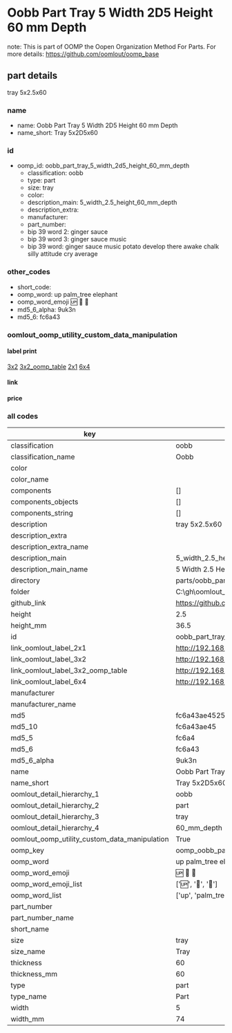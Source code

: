 # Oobb Part Tray 5 Width 2D5 Height 60 mm Depth  

note: This is part of OOMP the Oopen Organization Method For Parts. For more details: https://github.com/oomlout/oomp_base

##  part details
  



tray 5x2.5x60



### name
* name: Oobb Part Tray 5 Width 2D5 Height 60 mm Depth
* name_short: Tray 5x2D5x60 
### id
* oomp_id: oobb_part_tray_5_width_2d5_height_60_mm_depth
  * classification: oobb
  * type: part
  * size: tray
  * color: 
  * description_main: 5_width_2.5_height_60_mm_depth
  * description_extra: 
  * manufacturer: 
  * part_number: 
  * bip 39 word 2: ginger sauce
  * bip 39 word 3: ginger sauce music
  * bip 39 word: ginger sauce music potato develop there awake chalk silly attitude cry average

### other_codes
* short_code: 
* oomp_word: up palm_tree elephant
* oomp_word_emoji :up: :palm_tree: :elephant:
* md5_6_alpha: 9uk3n
* md5_6: fc6a43






### oomlout_oomp_utility_custom_data_manipulation
#### label print
[3x2](http://192.168.1.245:1112/?label=oomp%209uk3n)
[3x2_oomp_table](http://192.168.1.108:1112/?label=oomp%209uk3n)
[2x1](http://192.168.1.242:1112/?label=oomp%209uk3n)
[6x4](http://192.168.1.55:1112/?label=oomp%209uk3n)    

#### link

                              

#### price







### all codes 
| key | value |  
| --- | --- |  
| classification | oobb |  
| classification_name | Oobb |  
| color |  |  
| color_name |  |  
| components | [] |  
| components_objects | [] |  
| components_string | [] |  
| description | tray 5x2.5x60 |  
| description_extra |  |  
| description_extra_name |  |  
| description_main | 5_width_2.5_height_60_mm_depth |  
| description_main_name | 5 Width 2.5 Height 60 mm Depth |  
| directory | parts/oobb_part_tray_5_width_2d5_height_60_mm_depth |  
| folder | C:\gh\oomlout_oobb_version_4_generated_parts\parts\oobb_part_tray_5_width_2d5_height_60_mm_depth |  
| github_link | https://github.com/oomlout/oomlout_oomp_part_src/tree/main/parts/oobb_part_tray_5_width_2d5_height_60_mm_depth |  
| height | 2.5 |  
| height_mm | 36.5 |  
| id | oobb_part_tray_5_width_2d5_height_60_mm_depth |  
| link_oomlout_label_2x1 | http://192.168.1.242:1112/?label=oomp%209uk3n |  
| link_oomlout_label_3x2 | http://192.168.1.245:1112/?label=oomp%209uk3n |  
| link_oomlout_label_3x2_oomp_table | http://192.168.1.108:1112/?label=oomp%209uk3n |  
| link_oomlout_label_6x4 | http://192.168.1.55:1112/?label=oomp%209uk3n |  
| manufacturer |  |  
| manufacturer_name |  |  
| md5 | fc6a43ae4525e207819e4a8d23efe310 |  
| md5_10 | fc6a43ae45 |  
| md5_5 | fc6a4 |  
| md5_6 | fc6a43 |  
| md5_6_alpha | 9uk3n |  
| name | Oobb Part Tray 5 Width 2D5 Height 60 mm Depth |  
| name_short | Tray 5x2D5x60  |  
| oomlout_detail_hierarchy_1 | oobb |  
| oomlout_detail_hierarchy_2 | part |  
| oomlout_detail_hierarchy_3 | tray |  
| oomlout_detail_hierarchy_4 | 60_mm_depth |  
| oomlout_oomp_utility_custom_data_manipulation | True |  
| oomp_key | oomp_oobb_part_tray_5_width_2d5_height_60_mm_depth |  
| oomp_word | up palm_tree elephant |  
| oomp_word_emoji | :up: :palm_tree: :elephant: |  
| oomp_word_emoji_list | [':up:', ':palm_tree:', ':elephant:'] |  
| oomp_word_list | ['up', 'palm_tree', 'elephant'] |  
| part_number |  |  
| part_number_name |  |  
| short_name |  |  
| size | tray |  
| size_name | Tray |  
| thickness | 60 |  
| thickness_mm | 60 |  
| type | part |  
| type_name | Part |  
| width | 5 |  
| width_mm | 74 |  
